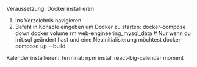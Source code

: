 Veraussetzung: Docker installieren

1. ins Verzeichnis navigieren
2. Befehl in Konsole eingeben um Docker zu starten:
docker-compose down
docker volume rm web-engineering_mysql_data # Nur wenn du init.sql geändert hast und eine Neuinitialisierung möchtest
docker-compose up --build

Kalender installieren:
Terminal: npm install react-big-calendar moment

